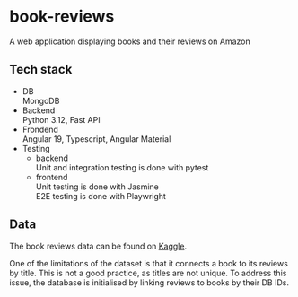 # book-reviews
A web application displaying books and their reviews on Amazon

## Tech stack
- DB  
  MongoDB  
- Backend  
  Python 3.12, Fast API
- Frondend  
  Angular 19, Typescript, Angular Material
- Testing  
  * backend  
    Unit and integration testing is done with pytest
  * frontend  
    Unit testing is done with Jasmine  
    E2E testing is done with Playwright  

## Data
The book reviews data can be found on [Kaggle](https://www.kaggle.com/datasets/mohamedbakhet/amazon-books-reviews/data?select=books_data.csv).  

One of the limitations of the dataset is that it connects a book to its reviews by title. This is not a good practice, as titles are not unique. 
To address this issue, the database is initialised by linking reviews to books by their DB IDs.  
